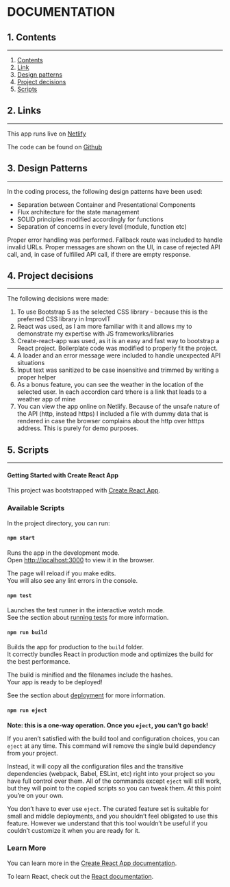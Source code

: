 # DOCUMENTATION

## 1. Contents

---

1. [Contents](#1-contents)
2. [Link](#2-link)
3. [Design patterns](#3-design-patterns)
4. [Project decisions](#4-project-decisions)
5. [Scripts](#5-scripts)

## 2. Links

---

This app runs live on [Netlify](https://improv-test.netlify.app/)

The code can be found on [Github](https://github.com/pickles-pickles/imp-test)

## 3. Design Patterns

---

In the coding process, the following design patterns have been used:

- Separation between Container and Presentational Components
- Flux architecture for the state management
- SOLID principles modified accordingly for functions
- Separation of concerns in every level (module, function etc)

Proper error handling was performed. Fallback route was included to handle invalid URLs. Proper messages are shown on the UI, in case of rejected API call, and, in case of fulfilled API call, if there are empty response.

## 4. Project decisions

---

The following decisions were made:

1. To use Bootstrap 5 as the selected CSS library - because this is the preferred CSS library in ImprovIT
2. React was used, as I am more familiar with it and allows my to demonstrate my expertise with JS frameworks/libraries
3. Create-react-app was used, as it is an easy and fast way to bootstrap a React project. Boilerplate code was modified to properly fit the project.
4. A loader and an error message were included to handle unexpected API situations
5. Input text was sanitized to be case insensitive and trimmed by writing a proper helper
6. As a bonus feature, you can see the weather in the location of the selected user. In each accordion card trhere is a link that leads to
   a weather app of mine
7. You can view the app online on Netlify. Because of the unsafe nature of the API (http, instead https) I included a file with dummy data that is rendered in case the browser complains about the http over htttps address. This is purely for demo purposes.

## 5. Scripts

---

#### Getting Started with Create React App

This project was bootstrapped with [Create React App](https://github.com/facebook/create-react-app).

### Available Scripts

In the project directory, you can run:

#### `npm start`

Runs the app in the development mode.\
Open [http://localhost:3000](http://localhost:3000) to view it in the browser.

The page will reload if you make edits.\
You will also see any lint errors in the console.

#### `npm test`

Launches the test runner in the interactive watch mode.\
See the section about [running tests](https://facebook.github.io/create-react-app/docs/running-tests) for more information.

#### `npm run build`

Builds the app for production to the `build` folder.\
It correctly bundles React in production mode and optimizes the build for the best performance.

The build is minified and the filenames include the hashes.\
Your app is ready to be deployed!

See the section about [deployment](https://facebook.github.io/create-react-app/docs/deployment) for more information.

#### `npm run eject`

**Note: this is a one-way operation. Once you `eject`, you can’t go back!**

If you aren’t satisfied with the build tool and configuration choices, you can `eject` at any time. This command will remove the single build dependency from your project.

Instead, it will copy all the configuration files and the transitive dependencies (webpack, Babel, ESLint, etc) right into your project so you have full control over them. All of the commands except `eject` will still work, but they will point to the copied scripts so you can tweak them. At this point you’re on your own.

You don’t have to ever use `eject`. The curated feature set is suitable for small and middle deployments, and you shouldn’t feel obligated to use this feature. However we understand that this tool wouldn’t be useful if you couldn’t customize it when you are ready for it.

### Learn More

You can learn more in the [Create React App documentation](https://facebook.github.io/create-react-app/docs/getting-started).

To learn React, check out the [React documentation](https://reactjs.org/).
